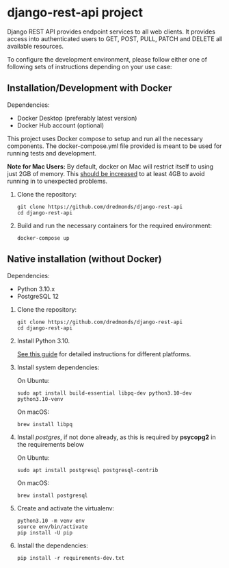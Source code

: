 # django-rest-api project

Django REST API provides endpoint services to all web clients. It provides access into authenticated users to GET, POST, PULL, PATCH and DELETE all available resources.

To configure the development environment, please follow either one of following sets of instructions depending on your use case:

## Installation/Development with Docker

Dependencies:

- Docker Desktop (preferably latest version)
- Docker Hub account (optional)

This project uses Docker compose to setup and run all the necessary components. The docker-compose.yml file provided is meant to be used for running tests and development.

**Note for Mac Users:** By default, docker on Mac will restrict itself to using just 2GB of memory. This [should be increased](https://docs.docker.com/docker-for-mac/#resources) to at least 4GB to avoid running in to unexpected problems.

1.  Clone the repository:

    ```shell
    git clone https://github.com/dredmonds/django-rest-api
    cd django-rest-api
    ```
2.  Build and run the necessary containers for the required environment:

    ```shell
    docker-compose up
    ```

## Native installation (without Docker)

Dependencies:

- Python 3.10.x
- PostgreSQL 12

1.  Clone the repository:

    ```shell
    git clone https://github.com/dredmonds/django-rest-api
    cd django-rest-api
    ```

2.  Install Python 3.10.

    [See this guide](https://docs.python-guide.org/starting/installation/) for detailed instructions for different platforms.

3.  Install system dependencies:

    On Ubuntu:

    ```shell
    sudo apt install build-essential libpq-dev python3.10-dev python3.10-venv
    ```

    On macOS:

    ```shell
    brew install libpq
    ```

4. Install _postgres_, if not done already, as this is required by **psycopg2** in the requirements below

    On Ubuntu:

    ```shell
    sudo apt install postgresql postgresql-contrib
    ```

    On macOS:

    ```shell
    brew install postgresql
    ```

5.  Create and activate the virtualenv:

    ```shell
    python3.10 -m venv env
    source env/bin/activate
    pip install -U pip
    ```

6.  Install the dependencies:

    ```shell
    pip install -r requirements-dev.txt
    ```